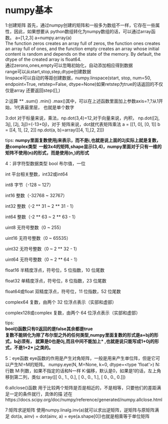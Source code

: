 <h1>numpy基本</h1>

1:创建矩阵
首先，通过numpy创建的矩阵和一般多为数组不一样，它存在一些属性，因此，如果想要从
python数组转化为numpy数组的话，可以通过array函数。
a=[1,2,3] a=numpy.array(a)<br/>
The function zeros creates an array full of zeros, the function ones creates an 
array full of ones, and the function empty creates an array whose initial content 
is random and depends on the state of the memory. By default, the dtype of the 
created array is float64.<br/>
通过zerons,ones,empty可以忽略初始化，自动添加相应得到数据<br/>
range可以从start,stop,step,dtype创建数据<br/>
linspace可以自动的等距创建数据，numpy.linspace(start, stop, num=50, endpoint=True, retstep=False, dtype=None)如果retstep为true的话返回的不仅仅是array
还要返回step([],)<br/>

2:运算
**
.sum() .min() .max()其中，可以在上述函数里面加上参数axis=?,?从1开始，1代表最里层，
也就是单个数字

3:dot
对于标量来说，乘法，np.dot(3,4)=12,对于向量来说，内积， np.dot([2j, 3j], [2j, 3j])=(-13+0j)，对于
矩阵来说，dot就代表矩阵乘法 
a = [[1, 0], [0, 1]]
b = [[4, 1], [2, 2]]
np.dot(a, b)=array([[4, 1],[2, 2]])

tips:
<B>
  numpy里面复数使用j来表示，而不是i,也就是说上面的2j实际上就是复数，是complex类型
  一般3x4的矩阵,shape显示(3,4)，numpy里面对于只有一维的矩阵不使用(n)的形式，而是使用(n,)的形式
</B>

4：非字符型数据类型
bool	布尔值，一位

int	平台相关整数，int32或int64

int8	字节（-128 ~ 127）

int16	整数（-32768 ~ 32767）

int32	整数（-2 ** 31 ~ 2 ** 31 - 1）

int64	整数（-2 ** 63 ~ 2 ** 63 - 1）

uint8	无符号整数（0 ~ 255）

uint16	无符号整数（0 ~ 65535）

uint32	无符号整数（0 ~ 2 ** 32 - 1）

uint64	无符号整数（0 ~ 2 ** 64 - 1）

float16	半精度浮点，符号位，5 位指数，10 位尾数

float32	单精度浮点，符号位，8 位指数，23 位尾数

float64或float	双精度浮点，符号位，11 位指数，52 位尾数

complex64	复数，由两个 32 位浮点表示（实部和虚部）

complex128或complex	复数，由两个 64 位浮点表示（实部和虚部）

tips:</br><B>
bool()函数只有0返回的是false其余都是true</br>
复数不能转化为除了布尔型之外的任何类型,numpy里面复数的形式是a+bj的形式，b必须有，
就算是0也是0j,而且中间不能加上* ,也就是说只能写成1+0j的形式，不是1+2* j之类的。
</B>

5：eye函数
eye函数的作用是产生对角矩阵，一般是用来产生单位阵，但是它可以产生N!=M的矩阵。
numpy.eye(N, M=None, k=0, dtype=<type 'float'>)
N:行数
M:列数，如果不指定的话和N一样
K:偏移，默认是0，如果是1的话，左上角移到第二列，类似
array([[ 0.,  1.,  0.],
       [ 0.,  0.,  1.],
       [ 0.,  0.,  0.]])
</br>

6:allclose()函数
用于比较两个矩阵是否是相近的，不是相等，只要他们的差距满足一定的条件就行，具体的描
述在https://docs.scipy.org/doc/numpy/reference/generated/numpy.allclose.html
</br>

7:矩阵求逆矩阵
使用numpy.linalg.inv(a)就可以求出逆矩阵，逆矩阵与原矩阵满足
dot(a, ainv) = dot(ainv, a) = eye(a.shape[0])也就是相乘等于单位矩阵


